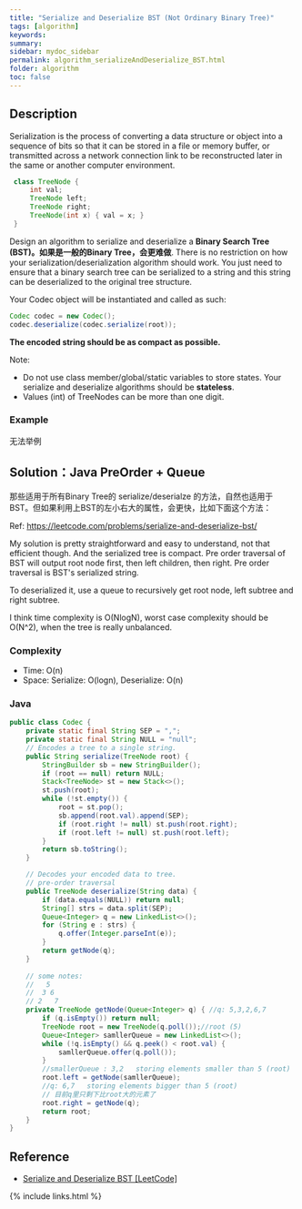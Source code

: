 ```yaml
---
title: "Serialize and Deserialize BST (Not Ordinary Binary Tree)"
tags: [algorithm]
keywords:
summary:
sidebar: mydoc_sidebar
permalink: algorithm_serializeAndDeserialize_BST.html
folder: algorithm
toc: false
---
```


## Description
Serialization is the process of converting a data structure or object into a sequence of bits so that it can be stored in a file or memory buffer, or transmitted across a network connection link to be reconstructed later in the same or another computer environment.
```java
 class TreeNode {
     int val;
     TreeNode left;
     TreeNode right;
     TreeNode(int x) { val = x; }
 }
```
Design an algorithm to serialize and deserialize a **Binary Search Tree (BST)。如果是一般的Binary Tree，会更难做**. There is no restriction on how your serialization/deserialization algorithm should work. You just need to ensure that a binary search tree can be serialized to a string and this string can be deserialized to the original tree structure.

Your Codec object will be instantiated and called as such:
```java
Codec codec = new Codec();
codec.deserialize(codec.serialize(root));
```
**The encoded string should be as compact as possible.**

Note:
* Do not use class member/global/static variables to store states. Your serialize and deserialize algorithms should be **stateless**.
* Values (int) of TreeNodes can be more than one digit.

### Example
无法举例

## Solution：Java PreOrder + Queue
那些适用于所有Binary Tree的 serialize/deserialze 的方法，自然也适用于BST。但如果利用上BST的左小右大的属性，会更快，比如下面这个方法：

Ref: https://leetcode.com/problems/serialize-and-deserialize-bst/

My solution is pretty straightforward and easy to understand, not that efficient though. And the serialized tree is compact.
Pre order traversal of BST will output root node first, then left children, then right.
Pre order traversal is BST's serialized string. 

To deserialized it, use a queue to recursively get root node, left subtree and right subtree.

I think time complexity is O(NlogN), worst case complexity should be O(N^2), when the tree is really unbalanced.

### Complexity
* Time: O(n)
* Space: Serialize: O(logn), Deserialize: O(n)

### Java
```java
public class Codec {
    private static final String SEP = ",";
    private static final String NULL = "null";
    // Encodes a tree to a single string.
    public String serialize(TreeNode root) {
        StringBuilder sb = new StringBuilder();
        if (root == null) return NULL;
        Stack<TreeNode> st = new Stack<>();
        st.push(root);
        while (!st.empty()) {
            root = st.pop();
            sb.append(root.val).append(SEP);
            if (root.right != null) st.push(root.right);
            if (root.left != null) st.push(root.left);
        }
        return sb.toString();
    }

    // Decodes your encoded data to tree.
    // pre-order traversal
    public TreeNode deserialize(String data) {
        if (data.equals(NULL)) return null;
        String[] strs = data.split(SEP);
        Queue<Integer> q = new LinkedList<>();
        for (String e : strs) {
            q.offer(Integer.parseInt(e));
        }
        return getNode(q);
    }
    
    // some notes:
    //   5
    //  3 6
    // 2   7
    private TreeNode getNode(Queue<Integer> q) { //q: 5,3,2,6,7
        if (q.isEmpty()) return null;
        TreeNode root = new TreeNode(q.poll());//root (5)
        Queue<Integer> samllerQueue = new LinkedList<>();
        while (!q.isEmpty() && q.peek() < root.val) {
            samllerQueue.offer(q.poll());
        }
        //smallerQueue : 3,2   storing elements smaller than 5 (root)
        root.left = getNode(samllerQueue);
        //q: 6,7   storing elements bigger than 5 (root)
        // 目前q里只剩下比root大的元素了
        root.right = getNode(q);
        return root;
    }
}
```

## Reference
* [Serialize and Deserialize BST [LeetCode]](https://leetcode.com/problems/serialize-and-deserialize-bst/description/)

{% include links.html %}
